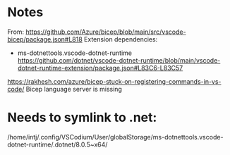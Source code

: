 
# Notes

 From: https://github.com/Azure/bicep/blob/main/src/vscode-bicep/package.json#L818
 Extension dependencies:
   - ms-dotnettools.vscode-dotnet-runtime
     https://github.com/dotnet/vscode-dotnet-runtime/blob/main/vscode-dotnet-runtime-extension/package.json#L83C6-L83C57

https://rakhesh.com/azure/bicep-stuck-on-registering-commands-in-vs-code/
Bicep language server is missing


# Needs to symlink to .net:

/home/intj/.config/VSCodium/User/globalStorage/ms-dotnettools.vscode-dotnet-runtime/.dotnet/8.0.5~x64/
